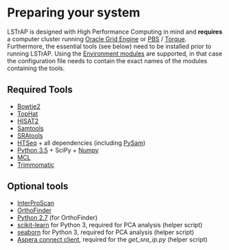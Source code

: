 # Preparing your system

LSTrAP is designed with High Performance Computing in mind and **requires** a computer cluster running 
[Oracle Grid Engine]((https://www.oracle.com/sun/index.html)) or [PBS](https://en.wikipedia.org/wiki/Portable_Batch_System) 
/ [Torque](http://www.adaptivecomputing.com/products/open-source/torque/). Furthermore, the essential 
tools (see below) need to be installed prior to running LSTrAP. 
Using the [Environment modules](http://modules.sourceforge.net/) are supported, in that case the configuration file 
needs to contain the exact names of the modules containing the tools.

## Required Tools

  * [Bowtie2](http://bowtie-bio.sourceforge.net/bowtie2/index.shtml)
  * [TopHat](https://ccb.jhu.edu/software/tophat/manual.shtml)
  * [HISAT2](http://ccb.jhu.edu/software/hisat2/index.shtml)
  * [Samtools](http://www.htslib.org/)
  * [SRAtools](http://ncbi.github.io/sra-tools/)
  * [HTSeq](http://www-huber.embl.de/users/anders/HTSeq/doc/index.html) + all dependencies (including [PySam](https://github.com/pysam-developers/pysam))
  * [Python 3.5](https://www.python.org/download/releases/3.5.1/) + SciPy + [Numpy](http://www.numpy.org/)
  * [MCL](http://www.micans.org/mcl/index.html?sec_software)
  * [Trimmomatic](http://www.usadellab.org/cms/?page=trimmomatic)
  
## Optional tools

  * [InterProScan](https://www.ebi.ac.uk/interpro/)
  * [OrthoFinder](https://github.com/davidemms/OrthoFinder)
  * [Python 2.7](https://www.python.org/download/releases/2.7/) (for OrthoFinder)
  * [scikit-learn](http://scikit-learn.org/) for Python 3, required for PCA analysis (helper script)
  * [seaborn](https://stanford.edu/~mwaskom/software/seaborn/) for Python 3, required for PCA analysis (helper script)
  * [Aspera connect client](http://downloads.asperasoft.com/en/downloads/2), required for the *get_sra_ip.py* (helper script)